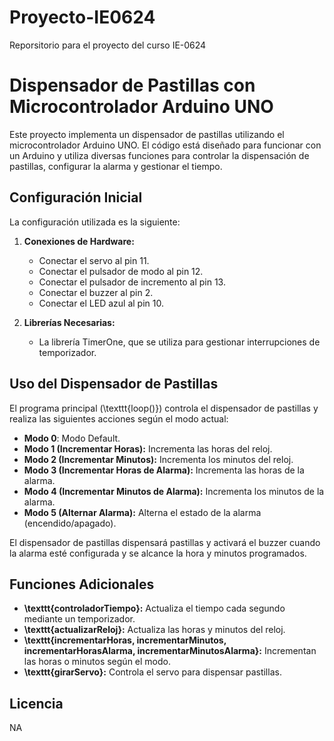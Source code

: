 # Proyecto-IE0624
Reporsitorio para el proyecto del curso IE-0624


# Dispensador de Pastillas con Microcontrolador Arduino UNO

Este proyecto implementa un dispensador de pastillas utilizando el microcontrolador Arduino UNO. El código está diseñado para funcionar con un Arduino y utiliza diversas funciones para controlar la dispensación de pastillas, configurar la alarma y gestionar el tiempo.

## Configuración Inicial

La configuración utilizada es la siguiente:

1. **Conexiones de Hardware:**
   - Conectar el servo al pin 11.
   - Conectar el pulsador de modo al pin 12.
   - Conectar el pulsador de incremento al pin 13.
   - Conectar el buzzer al pin 2.
   - Conectar el LED azul al pin 10.

2. **Librerías Necesarias:**
   - La librería TimerOne, que se utiliza para gestionar interrupciones de temporizador.

## Uso del Dispensador de Pastillas

El programa principal (\texttt{loop()}) controla el dispensador de pastillas y realiza las siguientes acciones según el modo actual:
- **Modo 0**: Modo Default.
- **Modo 1 (Incrementar Horas):** Incrementa las horas del reloj.
- **Modo 2 (Incrementar Minutos):** Incrementa los minutos del reloj.
- **Modo 3 (Incrementar Horas de Alarma):** Incrementa las horas de la alarma.
- **Modo 4 (Incrementar Minutos de Alarma):** Incrementa los minutos de la alarma.
- **Modo 5 (Alternar Alarma):** Alterna el estado de la alarma (encendido/apagado).

El dispensador de pastillas dispensará pastillas y activará el buzzer cuando la alarma esté configurada y se alcance la hora y minutos programados.

## Funciones Adicionales

- **\texttt{controladorTiempo}:** Actualiza el tiempo cada segundo mediante un temporizador.
- **\texttt{actualizarReloj}:** Actualiza las horas y minutos del reloj.
- **\texttt{incrementarHoras, incrementarMinutos, incrementarHorasAlarma, incrementarMinutosAlarma}:** Incrementan las horas o minutos según el modo.
- **\texttt{girarServo}:** Controla el servo para dispensar pastillas.



## Licencia
NA
